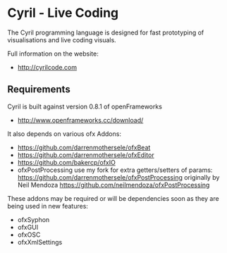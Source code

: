 # Cyril - Live Coding

The Cyril programming language is designed for fast prototyping of visualisations and live coding visuals.

Full information on the website:

 * http://cyrilcode.com

## Requirements

Cyril is built against version 0.8.1 of openFrameworks

 * http://www.openframeworks.cc/download/

It also depends on various ofx Addons:

 * https://github.com/darrenmothersele/ofxBeat
 * https://github.com/darrenmothersele/ofxEditor
 * https://github.com/bakercp/ofxIO
 * ofxPostProcessing use my fork for extra getters/setters of params: https://github.com/darrenmothersele/ofxPostProcessing originally by Neil Mendoza https://github.com/neilmendoza/ofxPostProcessing

These addons may be required or will be dependencies soon as they are being used in new features:

 * ofxSyphon
 * ofxGUI
 * ofxOSC
 * ofxXmlSettings
